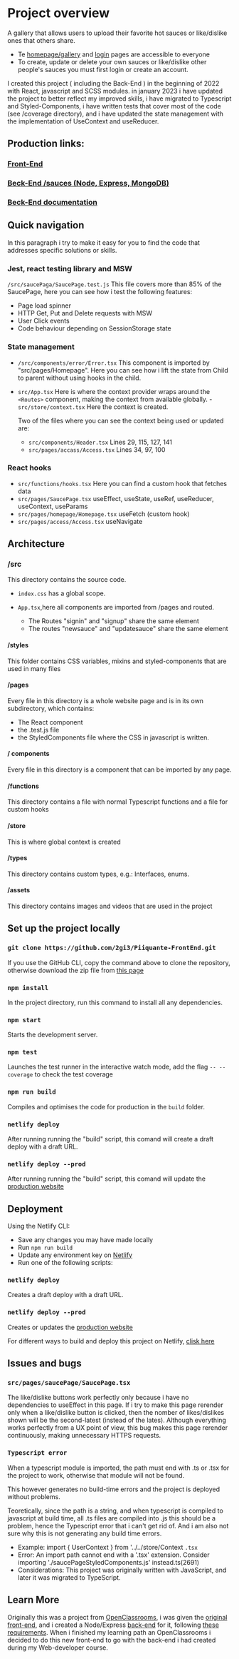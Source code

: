 # Project overview

A gallery that allows users to upload their favorite hot sauces or like/dislike ones that others share.

- Te [homepage/gallery](https://piiquante.netlify.app/) and [login](https://piiquante.netlify.app/signin) pages are accessible to everyone
- To create, update or delete your own sauces or like/dislike other people's sauces you must first login or create an account.

I created this project ( including the Back-End ) in the beginning of 2022 with React, javascript and SCSS modules.
in january 2023 i have updated the project to better reflect my improved skills, i have migrated to Typescript and Styled-Components, i have written tests that cover most of the code (see /coverage directory), and i have updated the state management with the implementation of UseContext and useReducer.

## Production links:

### [Front-End](https://piiquante.netlify.app/)

### [Beck-End /sauces (Node, Express, MongoDB)](https://secure-harbor-62492.herokuapp.com/api/sauces)

### [Beck-End documentation](https://github.com/2gi3/Piiquante-FrontEnd/blob/main/BackEnd-requirements.pdf)

## Quick navigation

In this paragraph i try to make it easy for you to find the code that addresses specific solutions or skills.

### Jest, react testing library and MSW

`/src/saucePaga/SaucePage.test.js`
This file covers more than 85% of the SaucePage, here you can see how i test the following features:

- Page load spinner
- HTTP Get, Put and Delete requests with MSW
- User Click events
- Code behaviour depending on SessionStorage state

### State management

- `/src/components/error/Error.tsx`
  This component is imported by "src/pages/Homepage".
  Here you can see how i lift the state from Child to parent without using hooks in the child.
- `src/App.tsx`
  Here is where the context provider wraps around the `<Routes>` component, making the context from available globally. - `src/store/context.tsx`
  Here the context is created.

  Two of the files where you can see the context being used or updated are:

  - `src/components/Header.tsx`
    Lines 29, 115, 127, 141
  - `src/pages/accass/Access.tsx`
    Lines 34, 97, 100

### React hooks

- `src/functions/hooks.tsx`
  Here you can find a custom hook that fetches data
- `src/pages/SaucePage.tsx`
  useEffect, useState, useRef, useReducer, useContext, useParams
- `src/pages/homepage/Homepage.tsx`
  useFetch (custom hook)
- `src/pages/access/Access.tsx`
  useNavigate

## Architecture

### /src

This directory contains the source code.

- `index.css` has a global scope.
- `App.tsx`,here all components are imported from /pages and routed.

  - The Routes "signin" and "signup" share the same element
  - The routes "newsauce" and "updatesauce" share the same element

#### /styles

This folder contains CSS variables, mixins and styled-components that are used in many files

#### /pages

Every file in this directory is a whole website page and is in its own subdirectory, which contains:

- The React component
- the .test.js file
- the StyledComponents file where the CSS in javascript is written.

#### / components

Every file in this directory is a component that can be imported by any page.

#### /functions

This directory contains a file with normal Typescript functions and a file for custom hooks

#### /store

This is where global context is created

#### /types

This directory contains custom types, e.g.: Interfaces, enums.

#### /assets

This directory contains images and videos that are used in the project

## Set up the project locally

### `git clone https://github.com/2gi3/Piiquante-FrontEnd.git`

If you use the GitHub CLI, copy the command above to clone the repository, otherwise download the zip file from [this page](https://github.com/2gi3/Piiquante-FrontEnd)

### `npm install`

In the project directory, run this command to install all any dependencies.

### `npm start`

Starts the development server.

### `npm test`

Launches the test runner in the interactive watch mode, add the flag `-- --coverage` to check the test coverage

### `npm run build`

Compiles and optimises the code for production in the `build` folder.

### `netlify deploy`

After running running the "build" script, this comand will create a draft deploy with a draft URL.

### `netlify deploy --prod`

After running running the "build" script, this comand will update the [production website](https://piiquante.netlify.app/)

## Deployment

Using the Netlify CLI:

- Save any changes you may have made locally
- Run `npm run build`
- Update any environment key on [Netlify](https://www.netlify.com/)
- Run one of the following scripts:

### `netlify deploy`

Creates a draft deploy with a draft URL.

### `netlify deploy --prod`

Creates or updates the [production website](https://piiquante.netlify.app/)

For different ways to build and deploy this project on Netlify, [clisk here](https://docs.netlify.com/)

## Issues and bugs

### `src/pages/saucePage/SaucePage.tsx`

The like/dislike buttons work perfectly only because i have no dependencies to useEffect in this page.
If i try to make this page rerender only when a like/dislike button is clicked, then the nomber of likes/dislikes shown will be the second-latest (instead of the lates).
Although everything works perfectly from a UX point of view, this bug makes this page rerender continuously, making unnecessary HTTPS requests.

### `Typescript error`

When a typescript module is imported, the path must end with .ts or .tsx for the project to work, otherwise that module will not be found.

This however generates no build-time errors and the project is deployed without problems.

Teoretically, since the path is a string, and when typescript is compiled to javascript at build time, all .ts files are compiled into .js this should be a problem,
hence the Typescript error that i can't get rid of.
And i am also not sure why this is not generating any build time errors.

- Example:
  import { UserContext } from '../../store/Context `.tsx`
- Error:
  An import path cannot end with a '.tsx' extension. Consider importing './saucePageStyledComponents.js' instead.ts(2691)
- Considerations:
  This project was originally written with JavaScript, and later it was migrated to TypeScript.

## Learn More

Originally this was a project from [OpenClassrooms](https://openclassrooms.com/en/), i was given the [original front-end](https://p6ocgiuseppeippolito.netlify.app/login), and i created a Node/Express [back-end](https://github.com/2gi3/Piiquante-BackEnd) for it, following [these requirements](https://github.com/2gi3/Piiquante-FrontEnd/blob/main/BackEnd-requirements.pdf).
When i finished my learning path an OpenClassrooms i decided to do this new front-end to go with the back-end i had created during my Web-developer course.
